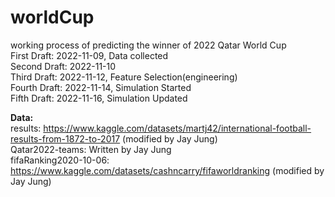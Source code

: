 # worldCup
working process of predicting the winner of 2022 Qatar World Cup <br>
First Draft: 2022-11-09, Data collected <br> 
Second Draft: 2022-11-10 <br>
Third Draft: 2022-11-12, Feature Selection(engineering) <br>
Fourth Draft: 2022-11-14, Simulation Started<br>
Fifth Draft: 2022-11-16, Simulation Updated<br>

<strong>Data:</strong> <br>
results: https://www.kaggle.com/datasets/martj42/international-football-results-from-1872-to-2017 (modified by Jay Jung) <br>
Qatar2022-teams: Written by Jay Jung <br>
fifaRanking2020-10-06: https://www.kaggle.com/datasets/cashncarry/fifaworldranking (modified by Jay Jung)
